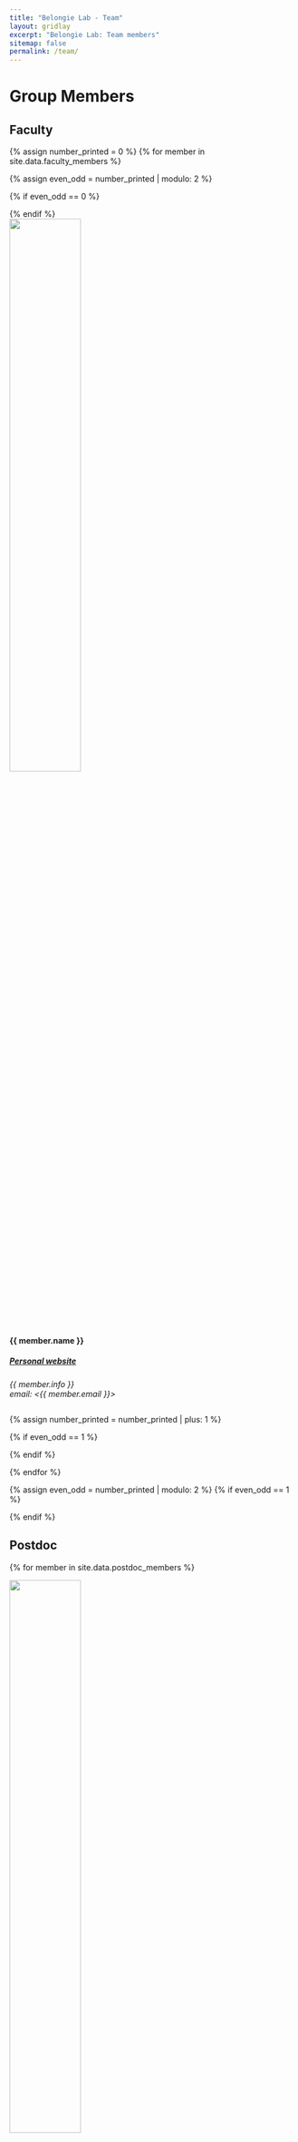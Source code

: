 ```yaml
---
title: "Belongie Lab - Team"
layout: gridlay
excerpt: "Belongie Lab: Team members"
sitemap: false
permalink: /team/
---
```


# Group Members

## Faculty
{% assign number_printed = 0 %}
{% for member in site.data.faculty_members %}

{% assign even_odd = number_printed | modulo: 2 %}

{% if even_odd == 0 %}
<div class="row">
{% endif %}

<div class="col-sm-4 clearfix">
  <img src="{{ site.url }}{{ site.baseurl }}/images/teampic/{{ member.photo }}" class="img-responsive" width="50%" style="float: up" />
  <h4>{{ member.name }}</h4>
  <h5> <a href="{{ member.website }}">Personal website</a> </h5>
  <i>{{ member.info }} <br>email: <{{ member.email }}></i>
  <ul style="overflow: hidden">

  </ul>
</div>

{% assign number_printed = number_printed | plus: 1 %}

{% if even_odd == 1 %}
</div>
{% endif %}

{% endfor %}

{% assign even_odd = number_printed | modulo: 2 %}
{% if even_odd == 1 %}
</div>
{% endif %}

## Postdoc

<div class="row">

{% for member in site.data.postdoc_members %}

<div class="col-sm-4 clearfix">
  <img src="{{ site.url }}{{ site.baseurl }}/images/teampic/{{ member.photo }}" class="img-responsive" width="50%" style="float: up" />
  <h4>{{ member.name }}</h4>
  <h5> <a href="{{ member.website }}">Personal website</a> </h5>
  <ul style="overflow: hidden"></ul>
</div>

{% endfor %}

</div>

## PhD Students

<div class="row">

{% for member in site.data.phd_members %}

<div class="col-sm-4 clearfix">
  <img src="{{ site.url }}{{ site.baseurl }}/images/teampic/{{ member.photo }}" class="img-responsive" width="50%" style="float: up" />
  <h4>{{ member.name }}</h4>
  <h5> <a href="{{ member.website }}">Personal website</a> </h5>
  <ul style="overflow: hidden"></ul>
</div>

{% endfor %}

</div>

## Research Assistant

<div class="row">

{% for member in site.data.ra_members %}

<div class="col-sm-4 clearfix">
  <img src="{{ site.url }}{{ site.baseurl }}/images/teampic/{{ member.photo }}" class="img-responsive" width="50%" style="float: up" />
  <h4>{{ member.name }}</h4>
  <h5> <a href="{{ member.website }}">Personal website</a> </h5>
  <ul style="overflow: hidden"></ul>
</div>

{% endfor %}

</div>

## Visiting Researchers

<div class="row">

{% for member in site.data.vr_members %}

<div class="col-sm-4 clearfix">
  <img src="{{ site.url }}{{ site.baseurl }}/images/teampic/{{ member.photo }}" class="img-responsive" width="50%" style="float: up" />
  <h4>{{ member.name }}</h4>
  <h5> <a href="{{ member.website }}">Personal website</a> </h5>
  <ul style="overflow: hidden"></ul>
</div>

{% endfor %}

</div>

##  Alumni
<div class="row">

<div class="col-sm-6 clearfix">
<h4> <b>Cornell SE(3) PhD Alumni</b> </h4>
{% for member in site.data.se3_alumni %}

{% if member.website == null %}
  {{ member.name }}, {{ member.year }}. {{ member.next }} 

{% else %}
  <a href="{{ member.website }}">{{ member.name }}</a>, {{ member.year }}. {{ member.next }} 

{% endif %}

{% endfor %}
  <h4><b>Cornell BS/Masters Alumni & Visitors</b></h4>
  <a href="https://vision.cornell.edu/se3/people/pragya-verma/">Pragya Verma</a><br>
  <a href="https://www.linkedin.com/in/philipsu522">Philip Su</a><br>
  <a href="https://www.linkedin.com/in/philipsu522">Andrew Mendez</a><br>
  <a href="https://www.linkedin.com/in/debarundhar5">Debarun Dhar</a><br>
  <a href="http://vision.ucsd.edu/person/tomas-matera">Tomáš Matera</a><br>
  <a href="https://www.linkedin.com/in/bicheng-gao-1b719266">Bicheng Gao</a><br>
  <a href="https://www.linkedin.com/in/xiaoyan-wu">Xiaoyan Wu</a><br>
  <a href="https://www.cs.princeton.edu/~jiaqis/personal-website/index.php">Jiaqi Su</a><br>
  <a href="https://www.linkedin.com/in/shoffman5">Sam Hoffman</a><br>
  <a href="https://dthiagarajan.github.io/">Dilip Thiagarajan</a><br>
  <a href="https://www.linkedin.com/in/yzhu1996">Alvin Zhu</a><br>
  <a href="https://isaykatsman.github.io/">Isay Katsman</a><br>
  <a href="https://vision.cornell.edu/se3/people/xi-chen/">Xi Chen</a><br>
  <a href="https://www.linkedin.com/in/tharun-sankar-400501132">Tharun Sankar</a><br>
  <a href="http://jeremyfeinstein.com">Jeremy Feinstein</a><br>
  <a href="https://www.linkedin.com/in/rj288">Rohit Jain</a><br>
  <a href="https://www.linkedin.com/in/gnauhnoj">Jonathan Huang</a><br>
  Arnaud Brejeon<br>
  Jan Jakeš<br>
  <a href="https://sites.google.com/site/dglasner/home">Daniel Glasner</a><br>
  <a href="https://www.microsoft.com/en-us/research/people/bashi/">Baoguang Shi</a><br>
  <a href="http://thomasfuchslab.org/cx">Chensu Xie</a><br>
  <a href="http://thomasfuchslab.org/cx">Yiwei Bai</a><br>
  <a href="https://yurongyou.com/">Yurong Yu</a><br>
</div>

<div class="col-sm-6 clearfix">
<h4> <b>UCSD SO(3) PhD Alumni</b> </h4>
{% for member in site.data.so3_alumni %}
{% if member.website == null %}
  {{ member.name }}, {{ member.year }}. {{ member.next }} 

{% else %}
  <a href="{{ member.website }}">{{ member.name }}</a>, {{ member.year }}. {{ member.next }} 

{% endif %}

{% endfor %}

  <h4><b>UCSD BS/Masters Alumni & Visitors</b></h4>
  <a href="https://gvanhorn38.github.io">Grant Van Horn</a><br>
  <a href="https://www.linkedin.com/in/phuc-nguyen-60b4a22b">Phuc X. Nguyen</a><br>
  <a href="https://www.linkedin.com/in/andrewmziegler">Andrew Ziegler</a><br>
  <a href="https://sites.google.com/site/prsnnvk">Prasanna Krishnasamy</a><br>
  Nick True<br>
  <a href="https://www.linkedin.com/in/twinlock">Tess Winlock</a><br>
  Fred Birchmore<br>
  <a href="https://www.linkedin.com/in/naydav">Nadav Ben-Haim</a><br>
  <a href="http://tomduerig.com">Tom Duerig</a><br>
  <a href="http://vision.ucsd.edu/person/louka-dlagnekov">Louka Dlagnekov</a><br>
  <a href="https://www.linkedin.com/in/diem-vu-277a49">Diem Vu</a><br>
  <a href="https://www.linkedin.com/in/stine-harder-b1953299">Stine Harder</a><br>
  <a href="http://vision.ucsd.edu/person/chong-cao">Chong Cao</a><br>
  <a href="https://www.cs.cityu.edu.hk/~abchan">Antoni Chan</a><br>
  <a href="https://ee.snu.ac.kr/en/faculty/professor?mode=view&profid=p061">Kyong Mu Lee</a><br>
  <a href="https://sites.google.com/unizar.es/anac">Ana Cristina Murillo</a><br>
  <a href="http://www.cs.cmu.edu/~kkitani">Kris Kitani</a><br>
  Tsubasa Yoshida<br>
  <a href="https://www.react.uni-saarland.de/people/faymonville.html">Peter Faymonville</a><br>
  Masaaki Kokawa<br>
  <a href="https://fr.linkedin.com/in/valentin-leonardi-5a6195105">Valentin Leonardi</a><br>
  <a href="http://www.michelemerler.com">Michele Merler</a><br>
  <a href="https://jp.linkedin.com/in/jocelyn-cambria-594812a">Jocelyn Cambria</a><br>
  <a href="https://www.linkedin.com/in/robinhewitt">Robin Hewitt</a><br>
  <a href="https://www.linkedin.com/in/john-miller-36735b8">John Miller</a><br>
  <a href="https://www.linkedin.com/in/stephan-steinbach-84b0044">Stephan Steinbach</a><br>
</div>

</div>

